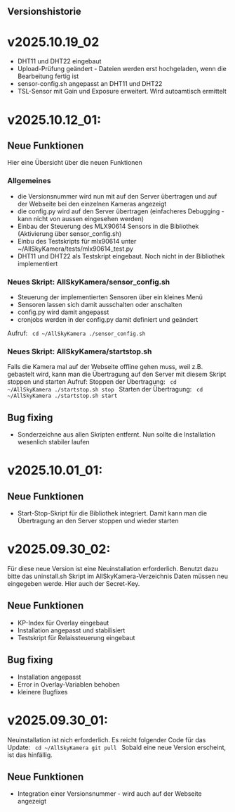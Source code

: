 Versionshistorie
----------------

# v2025.10.19_02

- DHT11 und DHT22 eingebaut
- Upload-Prüfung geändert - Dateien werden erst hochgeladen, wenn die Bearbeitung fertig ist
- sensor-config.sh angepasst an DHT11 und DHT22
- TSL-Sensor mit Gain und Exposure erweitert. Wird autoamtisch ermittelt
  
# v2025.10.12_01:

## Neue Funktionen

Hier eine Übersicht über die neuen Funktionen

### Allgemeines
- die Versionsnummer wird nun mit auf den Server übertragen und auf der Webseite bei den einzelnen Kameras angezeigt
- die config.py wird auf den Server übertragen (einfacheres Debugging - kann nicht von aussen eingesehen werden)
- Einbau der Steuerung des MLX90614 Sensors in die Bibliothek (Aktivierung über sensor_config.sh)
- Einbu des Testskripts für mlx90614 unter ~/AllSkyKamera/tests/mlx90614_test.py
- DHT11 und DHT22 als Testskript eingebaut. Noch nicht in der Bibliothek implementiert

### Neues Skript: AllSkyKamera/sensor_config.sh
- Steuerung der implementierten Sensoren über ein kleines Menü
- Sensoren lassen sich damit ausschalten oder anschalten
- config.py wird damit angepasst
- cronjobs werden in der config.py damit definiert und geändert

Aufruf:
<code>
cd ~/AllSkyKamera
./sensor_config.sh
</code>

### Neues Skript: AllSkyKamera/startstop.sh
Falls die Kamera mal auf der Webseite offline gehen muss, weil z.B. gebastelt wird, kann man die Übertragung auf den Server mit diesem Skript stoppen und starten
Aufruf:
Stoppen der Übertragung:
<code>
cd ~/AllSkyKamera
./startstop.sh stop
</code>
Starten der Übertragung:
<code>
cd ~/AllSkyKamera
./startstop.sh start
</code>

## Bug fixing 
- Sonderzeichne aus allen Skripten entfernt. Nun sollte die Installation wesenlich stabiler laufen

# v2025.10.01_01:

## Neue Funktionen
- Start-Stop-Skript für die Bibliothek integriert. Damit kann man die Übertragung an den Server stoppen und wieder starten

# v2025.09.30_02:

Für diese neue Version ist eine Neuinstallation erforderlich.
Benutzt dazu bitte das uninstall.sh Skript im AllSkyKamera-Verzeichnis
Daten müssen neu eingegeben werde. Hier auch der Secret-Key.

## Neue Funktionen
- KP-Index für Overlay eingebaut
- Installation angepasst und stabilisiert
- Testskript für Relaissteuerung eingebaut

## Bug fixing 
- Installation angepasst
- Error in Overlay-Variablen behoben
- kleinere Bugfixes


# v2025.09.30_01:

Neuinstallation ist nich erforderlich.
Es reicht folgender Code für das Update:
<code>
cd ~/AllSkyKamera
git pull
</code>
Sobald eine neue Version erscheint, ist das hinfällig.

## Neue Funktionen
- Integration einer Versionsnummer - wird auch auf der Webseite angezeigt
